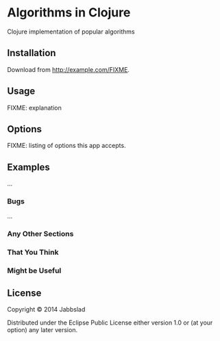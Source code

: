 # Algorithms in Clojure

Clojure implementation of popular algorithms

## Installation

Download from http://example.com/FIXME.

## Usage

FIXME: explanation

## Options

FIXME: listing of options this app accepts.

## Examples

...

### Bugs

...

### Any Other Sections
### That You Think
### Might be Useful

## License

Copyright © 2014 Jabbslad

Distributed under the Eclipse Public License either version 1.0 or (at
your option) any later version.
